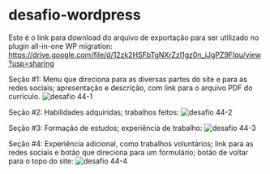 # desafio-wordpress

Este é o link para download do arquivo de exportação para ser utilizado no plugin all-in-one WP migration:
https://drive.google.com/file/d/12zk2HSFbTgNXrZzI1gz0n_iJgPZ9FIqu/view?usp=sharing

Seção #1:
Menu que direciona para as diversas partes do site e para as redes sociais; apresentação e descrição, com link para o arquivo PDF do currículo.
![desafio 44-1](https://user-images.githubusercontent.com/89804631/146697902-fcbc014d-7360-48af-978f-ed4058a06396.png)

Seção #2:
Habilidades adquiridas; trabalhos feitos:
![desafio 44-2](https://user-images.githubusercontent.com/89804631/146697945-74a887a6-36c5-42f0-8bbc-c1c83103d9f0.png)

Seção #3:
Formação de estudos; experiência de trabalho:
![desafio 44-3](https://user-images.githubusercontent.com/89804631/146697994-965c58a9-873f-4162-92ce-2015b615d5a4.png)

Seção #4:
Experiência adicional, como trabalhos voluntários; link para as redes sociais e botão que direciona para um formulário; botão de voltar para o topo do site:
![desafio 44-4](https://user-images.githubusercontent.com/89804631/146698160-ea52022f-91a1-45c2-9e4f-987369e6f4f5.png)
